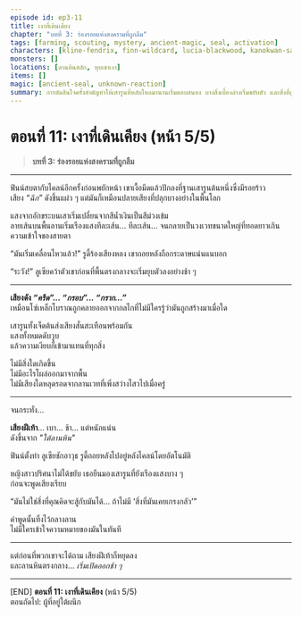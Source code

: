 ```yaml
---
episode id: ep3-11
title: เงาที่เดินเคียง
chapter: "บทที่ 3: ร่องรอยแห่งสงครามที่ถูกลืม"
tags: [farming, scouting, mystery, ancient-magic, seal, activation]
characters: [kline-fendrix, finn-wildcard, lucia-blackwood, kanokwan-sarisa, rudy-gearwright]
monsters: []
locations: [ลานหินสลัก, หุบเขาเงา]
items: []
magic: [ancient-seal, unknown-reaction]
summary: การตัดสินใจครั้งสำคัญทำให้เสารูนที่หลับใหลมานานเริ่มตอบสนอง บางสิ่งเบื้องล่างเริ่มขยับตัว และสิ่งที่ถูกปิดผนึกไว้... อาจไม่ใช่แค่พลัง
---
```


# ตอนที่ 11: เงาที่เดินเคียง (หน้า 5/5)  
> **บทที่ 3: ร่องรอยแห่งสงครามที่ถูกลืม**

---

ฟินน์สบตากับไคลน์อีกครั้งก่อนพยักหน้า เขาเงื้อมีดแล้วปักลงที่ฐานเสารูนต้นหนึ่งซึ่งมีรอยร้าว  
เสียง *“ฉึก”* ดังขึ้นแผ่ว ๆ แต่มันก็เหมือนปลายเสียงที่ปลุกบางอย่างในพื้นโลก

แสงจากอักขระบนเสาเริ่มเปลี่ยนจากสีน้ำเงินเป็นสีม่วงเข้ม  
ลายเส้นบนพื้นลานเริ่มเรืองแสงทีละเส้น... ทีละเส้น... จนกลายเป็นวงเวทขนาดใหญ่ที่ทอดยาวเกินความเข้าใจของสายตา

“มันเริ่มเคลื่อนไหวแล้ว!” รูดี้ร้องเสียงหลง เขาถอยหลังถือกระดาษแน่นแนบอก

“ระวัง!” ลูเซียคว้าตัวเขาก่อนที่พื้นตรงกลางจะเริ่มยุบตัวลงอย่างช้า ๆ

---

**เสียงดัง *“ครืด”... “กรอบ”... “กราก...”***  
เหมือนโซ่เหล็กโบราณถูกคลายออกจากกลไกที่ไม่มีใครรู้ว่ามันถูกสร้างมาเมื่อใด

เสารูนทั้งเจ็ดต้นส่งเสียงสั่นสะเทือนพร้อมกัน  
แสงทั้งหมดดับวูบ  
แล้วความเงียบก็เข้ามาแทนที่ทุกสิ่ง

ไม่มีสิ่งใดเกิดขึ้น  
ไม่มีอะไรโผล่ออกมาจากพื้น  
ไม่มีเสียงใดหลุดรอดจากลานเวทที่เพิ่งสว่างไสวไปเมื่อครู่

---

จนกระทั่ง...

**เสียงฝีเท้า**... เบา... ช้า... แต่หนักแน่น  
ดังขึ้นจาก *"ใต้ลานหิน"*

ฟินน์ตั้งท่า ลูเซียชักอาวุธ รูดี้ถอยหลังไปอยู่หลังไคลน์โดยอัตโนมัติ

หญิงสาวปริศนาไม่ได้ขยับ เธอยืนมองเสารูนที่ยังเรืองแสงบาง ๆ  
ก่อนจะพูดเสียงเรียบ

“มันไม่ใช่สิ่งที่คุณคิดจะสู้กับมันได้... ถ้าไม่มี ‘สิ่งที่มันเคยเกรงกลัว’”

คำพูดนั้นทิ้งไว้กลางลาน  
ไม่มีใครเข้าใจความหมายของมันในทันที

---

แต่ก่อนที่พวกเขาจะได้ถาม เสียงฝีเท้าก็หยุดลง  
และลานหินตรงกลาง... *เริ่มเปิดออกช้า ๆ*

---

[END] **ตอนที่ 11: เงาที่เดินเคียง** (หน้า 5/5)  
ตอนถัดไป: ผู้ที่อยู่ใต้ผนึก
